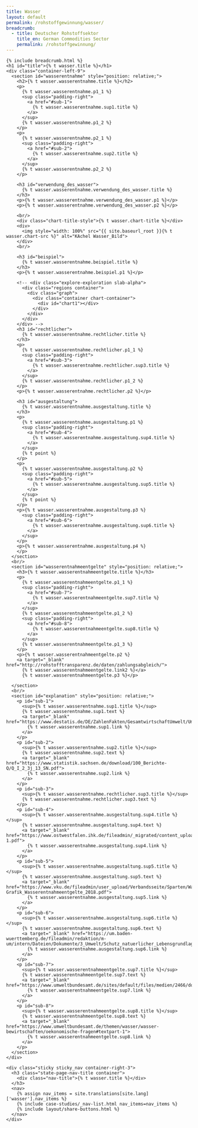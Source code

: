 ```yaml
---
title: Wasser
layout: default
permalink: /rohstoffgewinnung/wasser/
breadcrumb:
  - title: Deutscher Rohstoffsektor
    title_en: German Commodities Sector
    permalink: /rohstoffgewinnung/
---
```

<link rel="stylesheet" type="text/css" href="{{ site.baseurl_root }}/css/slick-theme.css"/>
<link rel="stylesheet" type="text/css" href="//cdn.jsdelivr.net/jquery.slick/1.6.0/slick.css"/>

<main class="container-page-wrapper layout-state-pages">
  <section class="container" style="position: relative;">

    {% include breadcrumb.html %}
    <h1 id="title">{% t wasser.title %}</h1>
    <div class="container-left-9">
      <section id="wasserentnahme" style="position: relative;">
        <h2>{% t wasser.wasserentnahme.title %}</h2>
        <p>
          {% t wasser.wasserentnahme.p1_1 %}
          <sup class="padding-right">
            <a href="#sub-1">
              {% t wasser.wasserentnahme.sup1.title %}
            </a>
          </sup>
          {% t wasser.wasserentnahme.p1_2 %}
        </p>
        <p>
          {% t wasser.wasserentnahme.p2_1 %}
          <sup class="padding-right">
            <a href="#sub-2">
              {% t wasser.wasserentnahme.sup2.title %}
            </a>
          </sup>
          {% t wasser.wasserentnahme.p2_2 %}
        </p>

        <h3 id="verwendung_des_wasser">
          {% t wasser.wasserentnahme.verwendung_des_wasser.title %}
        </h3>
        <p>{% t wasser.wasserentnahme.verwendung_des_wasser.p1 %}</p>
        <p>{% t wasser.wasserentnahme.verwendung_des_wasser.p2 %}</p>

        <br/>
        <div class="chart-title-style">{% t wasser.chart-title %}</div>
        <div>
          <img style="width: 100%" src="{{ site.baseurl_root }}{% t wasser.chart-src %}" alt="KAchel Wasser_Bild">
        </div>
        <br/>

        <h3 id="beispiel">
          {% t wasser.wasserentnahme.beispiel.title %}
        </h3>
        <p>{% t wasser.wasserentnahme.beispiel.p1 %}</p>

        <!-- <div class="explore-exploration slab-alpha">
          <div class="regions container">
            <div class="graph">
              <div class="container chart-container">
                <div id="chart1"></div>
              </div>
            </div>
          </div>
        </div> -->
        <h3 id="rechtlicher">
          {% t wasser.wasserentnahme.rechtlicher.title %}
        </h3>
        <p>
          {% t wasser.wasserentnahme.rechtlicher.p1_1 %}
          <sup class="padding-right">
            <a href="#sub-3">
              {% t wasser.wasserentnahme.rechtlicher.sup3.title %}
            </a>
          </sup>
          {% t wasser.wasserentnahme.rechtlicher.p1_2 %}
        </p>
        <p>{% t wasser.wasserentnahme.rechtlicher.p2 %}</p>

        <h3 id="ausgestaltung">
          {% t wasser.wasserentnahme.ausgestaltung.title %}
        </h3>
        <p>
          {% t wasser.wasserentnahme.ausgestaltung.p1 %}
          <sup class="padding-right">
            <a href="#sub-4">
              {% t wasser.wasserentnahme.ausgestaltung.sup4.title %}
            </a>
          </sup>
          {% t point %}
        </p>
        <p>
          {% t wasser.wasserentnahme.ausgestaltung.p2 %}
          <sup class="padding-right">
            <a href="#sub-5">
              {% t wasser.wasserentnahme.ausgestaltung.sup5.title %}
            </a>
          </sup>
          {% t point %}
        </p>
        <p>{% t wasser.wasserentnahme.ausgestaltung.p3 %}
          <sup class="padding-right">
            <a href="#sub-6">
              {% t wasser.wasserentnahme.ausgestaltung.sup6.title %}
            </a>
          </sup>
        </p>
        <p>{% t wasser.wasserentnahme.ausgestaltung.p4 %}          
        </p>
      </section>
      <br/>
      <section id="wasserentnahmeentgelte" style="position: relative;">
        <h3>{% t wasser.wasserentnahmeentgelte.title %}</h3>
        <p>
          {% t wasser.wasserentnahmeentgelte.p1_1 %}
          <sup class="padding-right">
            <a href="#sub-7">
              {% t wasser.wasserentnahmeentgelte.sup7.title %}
            </a>
          </sup>
          {% t wasser.wasserentnahmeentgelte.p1_2 %}
          <sup class="padding-right">
            <a href="#sub-8">
              {% t wasser.wasserentnahmeentgelte.sup8.title %}
            </a>
          </sup>
          {% t wasser.wasserentnahmeentgelte.p1_3 %}
        </p>
        <p>{% t wasser.wasserentnahmeentgelte.p2 %}
        <a target="_blank" href="http://rohstofftransparenz.de/daten/zahlungsabgleich/">
          {% t wasser.wasserentnahmeentgelte.link2 %}</a>
          {% t wasser.wasserentnahmeentgelte.p3 %}</p>

      </section>
      <br/>
      <section id="explanation" style="position: relative;">
        <p id="sub-1">
          <sup>{% t wasser.wasserentnahme.sup1.title %}</sup>
          {% t wasser.wasserentnahme.sup1.text %}
          <a target="_blank" href="https://www.destatis.de/DE/ZahlenFakten/GesamtwirtschaftUmwelt/Umwelt/UmweltoekonomischeGesamtrechnungen/MaterialEnergiefluesse/Tabellen/EntnahmeWasser.html">
            {% t wasser.wasserentnahme.sup1.link %}
          </a>
        </p>
        <p id="sub-2">
          <sup>{% t wasser.wasserentnahme.sup2.title %}</sup>
          {% t wasser.wasserentnahme.sup2.text %}
          <a target="_blank" href="https://www.statistik.sachsen.de/download/100_Berichte-Q/Q_I_2_3j_13_SN.pdf">
            {% t wasser.wasserentnahme.sup2.link %}
          </a>
        </p>
        <p id="sub-3">
          <sup>{% t wasser.wasserentnahme.rechtlicher.sup3.title %}</sup>
          {% t wasser.wasserentnahme.rechtlicher.sup3.text %}
        </p>
        <p id="sub-4">
          <sup>{% t wasser.wasserentnahme.ausgestaltung.sup4.title %}</sup>
          {% t wasser.wasserentnahme.ausgestaltung.sup4.text %}
          <a target="_blank" href="https://www.ostwestfalen.ihk.de/fileadmin/_migrated/content_uploads/WEE_Wasserentnahmeentgelte_der_Laender_Broschure-1.pdf">
            {% t wasser.wasserentnahme.ausgestaltung.sup4.link %}
          </a>
        </p>
        <p id="sub-5">
          <sup>{% t wasser.wasserentnahme.ausgestaltung.sup5.title %}</sup>
          {% t wasser.wasserentnahme.ausgestaltung.sup5.text %}
          <a target="_blank"  href="https://www.vku.de/fileadmin/user_upload/Verbandsseite/Sparten/Wasser_Abwasser/180409_VKU-Grafik_Wasserentnahmeentgelte_2018.pdf">
            {% t wasser.wasserentnahme.ausgestaltung.sup5.link %}
          </a>
        </p>
        <p id="sub-6">
          <sup>{% t wasser.wasserentnahme.ausgestaltung.sup6.title %}</sup>
          {% t wasser.wasserentnahme.ausgestaltung.sup6.text %}
          <a target="_blank" href="https://um.baden-wuerttemberg.de/fileadmin/redaktion/m-um/intern/Dateien/Dokumente/3_Umwelt/Schutz_natuerlicher_Lebensgrundlagen/Wasser/Rechtsvorschriften/WEE/160630_Endbericht_WEE_UFZ.pdf">
            {% t wasser.wasserentnahme.ausgestaltung.sup6.link %}
          </a>
        </p>
        <p id="sub-7">
          <sup>{% t wasser.wasserentnahmeentgelte.sup7.title %}</sup>
          {% t wasser.wasserentnahmeentgelte.sup7.text %}
          <a target="_blank" href="https://www.umweltbundesamt.de/sites/default/files/medien/2466/dokumente/tabelle_wasserentnahmeentgelte_im_rohstoffsektor_uba_neu.docx">
            {% t wasser.wasserentnahmeentgelte.sup7.link %}
          </a>
        </p>
        <p id="sub-8">
          <sup>{% t wasser.wasserentnahmeentgelte.sup8.title %}</sup>
          {% t wasser.wasserentnahmeentgelte.sup8.text %}
          <a target="_blank" href="https://www.umweltbundesamt.de/themen/wasser/wasser-bewirtschaften/oekonomische-fragen#textpart-1">
            {% t wasser.wasserentnahmeentgelte.sup8.link %}
          </a>
        </p>
      </section>
    </div>

    <div class="sticky sticky_nav container-right-3">
      <h3 class="state-page-nav-title container">
        <div class="nav-title">{% t wasser.title %}</div>
      </h3>
      <nav>
        {% assign nav_items = site.translations[site.lang]['wasser'].nav_items %}
        {% include case-studies/_nav-list.html nav_items=nav_items %}
        {% include layout/share-buttons.html %}
      </nav>
    </div>
  </section>
</main>

<script src="https://ajax.googleapis.com/ajax/libs/jquery/1.12.4/jquery.min.js"></script>
<script type="text/javascript" src="//cdn.jsdelivr.net/jquery.slick/1.6.0/slick.min.js"></script>
<script type="text/javascript" src="{{ site.baseurl_root }}/js/lib/static.min.js" charset="utf-8"></script>
<script type="text/javascript" src="https://cdnjs.cloudflare.com/ajax/libs/jqPlot/1.0.8/jquery.jqplot.min.js"></script>
<link rel="stylesheet" type="text/css" href="https://cdnjs.cloudflare.com/ajax/libs/jqPlot/1.0.8/jquery.jqplot.min.css"/>
<script type="text/javascript" src="https://cdnjs.cloudflare.com/ajax/libs/jqPlot/1.0.8/plugins/jqplot.barRenderer.min.js"></script>
<script type="text/javascript" src="https://cdnjs.cloudflare.com/ajax/libs/jqPlot/1.0.8/plugins/jqplot.pieRenderer.min.js"></script>
<script type="text/javascript" src="https://cdnjs.cloudflare.com/ajax/libs/jqPlot/1.0.8/plugins/jqplot.categoryAxisRenderer.min.js"></script>
<script type="text/javascript" src="https://cdnjs.cloudflare.com/ajax/libs/jqPlot/1.0.8/plugins/jqplot.pointLabels.min.js"></script>

<script type="text/javascript" src="{{ site.baseurl_root }}/js/pages/barGraph.js" charset="utf-8"></script>
<script type="text/javascript" src="{{ site.baseurl_root }}/js/lib/explore.min.js" charset="utf-8"></script>
